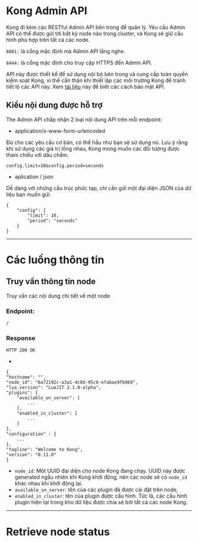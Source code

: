 # Kong Admin API

Kong đi kèm các RESTful Admin API bên trong để quản lý. Yêu cầu Admin API có thể được gửi tới bất kỳ node nào trong cluster, và Kong sẽ giữ cấu hình phù hợp trên tất cả các node.

`8001:` là cổng mặc định mà Admin API lắng nghe.

`8444:` là cổng mặc định cho truy cập HTTPS đến Admin API.

API này được thiết kế để sử dụng nội bộ bên trong và cung cấp toàn quyền kiểm soát Kong, vì thế cẩn thận khi thiết lập các môi trường Kong để tránh tiết lộ các API này. Xem [tài liệu](https://getkong.org/docs/0.12.x/secure-admin-api/) này để biêt các cách bảo mật API.

## Kiểu nội dung được hỗ trợ

The Admin API chấp nhận 2 loại nội dung API trên mỗi endpoint:
- application/x-www-form-urlencoded

Đủ cho các yêu cầu cơ bản, có thể hầu như bạn sẽ sử dụng nó. Lưu ý rằng khi sử dụng các giá trị lồng nhau, Kong mong muốn các đối tượng được tham chiếu với dấu chấm.

    config.limit=10&config.period=seconds

- aplication / json

Dễ dàng với những cấu trúc phức tạp, chỉ cần gửi một đại diện JSON của dữ liệu bạn muốn gửi.

    {
        "config": {
            "limit": 10,
            "period": "seconds"
        }
    }

-----

# Các luồng thông tin

## Truy vấn thông tin node

Truy vấn các nội dung chi tiết về một node

### Endpoint:    

    /

### Response

    HTTP 200 OK
*

    {
    "hostname": "",
    "node_id": "6a72192c-a3a1-4c8d-95c6-efabae9fb969",
    "lua_version": "LuaJIT 2.1.0-alpha",
    "plugins": {
        "available_on_server": [
            ...
        ],
        "enabled_in_cluster": [
            ...
        ]
    },
    "configuration" : {
        ...
    },
    "tagline": "Welcome to Kong",
    "version": "0.11.0" 
    }

* `node_id`: Một UUID đại diện cho node Kong đang chạy. UUID này được generated ngẫu nhiên khi Kong khởi động, nên các node sẽ có `node_id` khác nhau khi khởi động lại. 
* `available_on_server`: tên của các plugin đã được cài đặt trên node,
* `enabled_in_cluster`: tên của plugin được cấu hình. Tức là, các cấu hình plugin hiện tại trong kho dữ liệu được chia sẻ bởi tất cả các node Kong.

*****

# Retrieve node status

